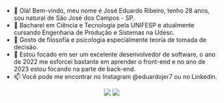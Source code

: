 - 👋 Olá! Bem-vindo, meu nome é José Eduardo Ribeiro, tenho 28 anos, sou natural de São José dos Campos - SP.
- 🌱 Bacharel em Ciência e Tecnologia pela UNIFESP e atualmente cursando Engenharia de Produção e Sistemas na Udesc.
- 👀 Gosto de filosofia e psicologia especialmente teoria de tomada de decisão.
- 💞️ Estou focado em ser um excelente desenvolvedor de software, o ano de 2022 me esforcei bastante em aprender o front-end e no ano de 2023 estou focando na parte de back-end.
- 📫 Você pode me encontrar no Instagram @eduardojer7 ou no Linkedin.
<div align="center">
  <a href="https://www.instagram.com/eduardojer7/" target="_blank"><img src="https://img.shields.io/badge/-Instagram-%23E4405F?style=for-the-badge&logo=instagram&logoColor=white" target="_blank"></a>
  <a href="https://www.linkedin.com/in/josé-eduardo-ribeiro-498226227/" target="_blank"><img src="https://img.shields.io/badge/-LinkedIn-%230077B5?style=for-the-badge&logo=linkedin&logoColor=white" target="_blank"></a> 
</div>
<!---
ribeirojer/ribeirojer is a ✨ special ✨ repository because its 'README.md' (this file) appears on your GitHub profile.
You can click the Preview link to take a look at your changes.
---&gt;
